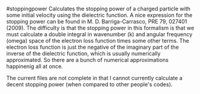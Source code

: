 #stoppingpower
Calculates the stopping power of a charged particle with some initial velocity using the dielectric function.
A nice expression for the stopping power can be found in M. D. Barriga-Carrasco, PRE 79, 027401 (2009).
The difficulty is that the stopping power in this formalism is that we must calculate a double integral in wavenumber (k) and angular frequency (omega) space of the electron loss function times some other terms. The electron loss function is just the negative of the imaginary part of the inverse of the dielectric function, which is usually numerically approximated. So there are a bunch of numerical approximations happinenig all at once.

The current files are not complete in that I cannot currently calculate a decent stopping power (when compared to other people's codes).
